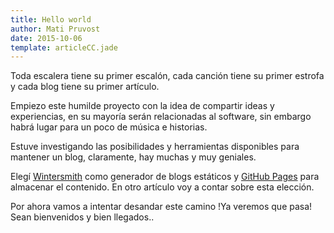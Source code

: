 ```yaml
---
title: Hello world
author: Mati Pruvost
date: 2015-10-06
template: articleCC.jade
---
```


Toda escalera tiene su primer escalón, cada canción tiene su primer estrofa y cada blog tiene su primer artículo.

<span class="more"></span>

Empiezo este humilde proyecto con la idea de compartir ideas y experiencias,  en su mayoría serán relacionadas al software, sin embargo habrá lugar para un poco de música e historias.

Estuve investigando las posibilidades y herramientas disponibles para mantener un blog, claramente, hay muchas y muy geniales. 

Elegí [Wintersmith](http://wintersmith.io/) como generador de blogs estáticos y [GitHub Pages](https://pages.github.com/) para almacenar el contenido. En otro artículo voy a contar sobre esta elección.

Por ahora vamos a intentar desandar este camino !Ya veremos que pasa! 
Sean bienvenidos y bien llegados.. 